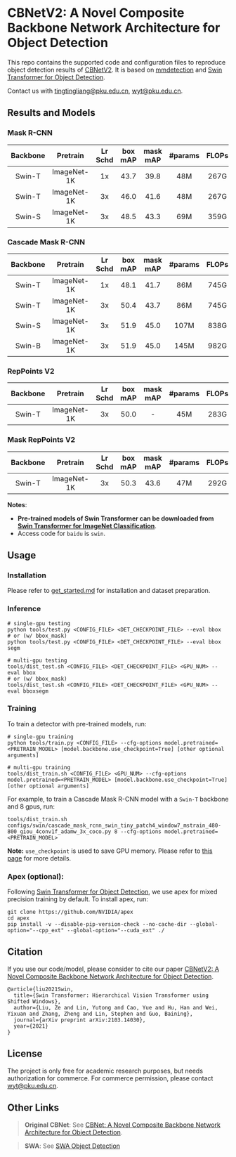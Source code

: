 # CBNetV2: A Novel Composite Backbone Network Architecture for Object Detection

This repo contains the supported code and configuration files to reproduce object detection results of [CBNetV2](). It is based on [mmdetection](https://github.com/open-mmlab/mmdetection) and [Swin Transformer for Object Detection](https://github.com/SwinTransformer/Swin-Transformer-Object-Detection).

Contact us with tingtingliang@pku.edu.cn, wyt@pku.edu.cn.

## Results and Models

### Mask R-CNN

| Backbone | Pretrain | Lr Schd | box mAP | mask mAP | #params | FLOPs | config | log | model |
| :---: | :---: | :---: | :---: | :---: | :---: | :---: | :---: | :---: |:---: |
| Swin-T | ImageNet-1K | 1x | 43.7 | 39.8 | 48M | 267G | [config](configs/swin/mask_rcnn_swin_tiny_patch4_window7_mstrain_480-800_adamw_1x_coco.py) | [github](https://github.com/SwinTransformer/storage/releases/download/v1.0.3/mask_rcnn_swin_tiny_patch4_window7_1x.log.json)/[baidu](https://pan.baidu.com/s/1bYZk7BIeFEozjRNUesxVWg) | [github](https://github.com/SwinTransformer/storage/releases/download/v1.0.3/mask_rcnn_swin_tiny_patch4_window7_1x.pth)/[baidu](https://pan.baidu.com/s/19UOW0xl0qc-pXQ59aFKU5w) |
| Swin-T | ImageNet-1K | 3x | 46.0 | 41.6 | 48M | 267G | [config](configs/swin/mask_rcnn_swin_tiny_patch4_window7_mstrain_480-800_adamw_3x_coco.py) | [github](https://github.com/SwinTransformer/storage/releases/download/v1.0.2/mask_rcnn_swin_tiny_patch4_window7.log.json)/[baidu](https://pan.baidu.com/s/1Te-Ovk4yaavmE4jcIOPAaw) | [github](https://github.com/SwinTransformer/storage/releases/download/v1.0.2/mask_rcnn_swin_tiny_patch4_window7.pth)/[baidu](https://pan.baidu.com/s/1YpauXYAFOohyMi3Vkb6DBg) |
| Swin-S | ImageNet-1K | 3x | 48.5 | 43.3 | 69M | 359G | [config](configs/swin/mask_rcnn_swin_small_patch4_window7_mstrain_480-800_adamw_3x_coco.py) | [github](https://github.com/SwinTransformer/storage/releases/download/v1.0.2/mask_rcnn_swin_small_patch4_window7.log.json)/[baidu](https://pan.baidu.com/s/1ymCK7378QS91yWlxHMf1yw) | [github](https://github.com/SwinTransformer/storage/releases/download/v1.0.2/mask_rcnn_swin_small_patch4_window7.pth)/[baidu](https://pan.baidu.com/s/1V4w4aaV7HSjXNFTOSA6v6w) |

### Cascade Mask R-CNN

| Backbone | Pretrain | Lr Schd | box mAP | mask mAP | #params | FLOPs | config | log | model |
| :---: | :---: | :---: | :---: | :---: | :---: | :---: | :---: | :---: |:---: |
| Swin-T | ImageNet-1K | 1x | 48.1 | 41.7 | 86M | 745G | [config](configs/swin/cascade_mask_rcnn_swin_tiny_patch4_window7_mstrain_480-800_giou_4conv1f_adamw_1x_coco.py) | [github](https://github.com/SwinTransformer/storage/releases/download/v1.0.3/cascade_mask_rcnn_swin_tiny_patch4_window7_1x.log.json)/[baidu](https://pan.baidu.com/s/1x4vnorYZfISr-d_VUSVQCA) | [github](https://github.com/SwinTransformer/storage/releases/download/v1.0.3/cascade_mask_rcnn_swin_tiny_patch4_window7_1x.pth)/[baidu](https://pan.baidu.com/s/1vFwbN1iamrtwnQSxMIW4BA) |
| Swin-T | ImageNet-1K | 3x | 50.4 | 43.7 | 86M | 745G | [config](configs/swin/cascade_mask_rcnn_swin_tiny_patch4_window7_mstrain_480-800_giou_4conv1f_adamw_3x_coco.py) | [github](https://github.com/SwinTransformer/storage/releases/download/v1.0.2/cascade_mask_rcnn_swin_tiny_patch4_window7.log.json)/[baidu](https://pan.baidu.com/s/1GW_ic617Ak_NpRayOqPSOA) | [github](https://github.com/SwinTransformer/storage/releases/download/v1.0.2/cascade_mask_rcnn_swin_tiny_patch4_window7.pth)/[baidu](https://pan.baidu.com/s/1i-izBrODgQmMwTv6F6-x3A) |
| Swin-S | ImageNet-1K | 3x | 51.9 | 45.0 | 107M | 838G | [config](configs/swin/cascade_mask_rcnn_swin_small_patch4_window7_mstrain_480-800_giou_4conv1f_adamw_3x_coco.py) | [github](https://github.com/SwinTransformer/storage/releases/download/v1.0.2/cascade_mask_rcnn_swin_small_patch4_window7.log.json)/[baidu](https://pan.baidu.com/s/17Vyufk85vyocxrBT1AbavQ) | [github](https://github.com/SwinTransformer/storage/releases/download/v1.0.2/cascade_mask_rcnn_swin_small_patch4_window7.pth)/[baidu](https://pan.baidu.com/s/1Sv9-gP1Qpl6SGOF6DBhUbw) |
| Swin-B | ImageNet-1K | 3x | 51.9 | 45.0 | 145M | 982G | [config](configs/swin/cascade_mask_rcnn_swin_base_patch4_window7_mstrain_480-800_giou_4conv1f_adamw_3x_coco.py) | [github](https://github.com/SwinTransformer/storage/releases/download/v1.0.2/cascade_mask_rcnn_swin_base_patch4_window7.log.json)/[baidu](https://pan.baidu.com/s/1UZAR39g-0kE_aGrINwfVHg) | [github](https://github.com/SwinTransformer/storage/releases/download/v1.0.2/cascade_mask_rcnn_swin_base_patch4_window7.pth)/[baidu](https://pan.baidu.com/s/1tHoC9PMVnldQUAfcF6FT3A) |

### RepPoints V2

| Backbone | Pretrain | Lr Schd | box mAP | mask mAP | #params | FLOPs |
| :---: | :---: | :---: | :---: | :---: | :---: | :---: |
| Swin-T | ImageNet-1K | 3x | 50.0 | - | 45M | 283G |

### Mask RepPoints V2

| Backbone | Pretrain | Lr Schd | box mAP | mask mAP | #params | FLOPs |
| :---: | :---: | :---: | :---: | :---: | :---: | :---: |
| Swin-T | ImageNet-1K | 3x | 50.3 | 43.6 | 47M | 292G |

**Notes**: 

- **Pre-trained models of Swin Transformer can be downloaded from [Swin Transformer for ImageNet Classification](https://github.com/microsoft/Swin-Transformer)**.
- Access code for `baidu` is `swin`.

## Usage

### Installation

Please refer to [get_started.md](https://github.com/open-mmlab/mmdetection/blob/master/docs/get_started.md) for installation and dataset preparation.

### Inference
```
# single-gpu testing
python tools/test.py <CONFIG_FILE> <DET_CHECKPOINT_FILE> --eval bbox
# or (w/ bbox_mask)
python tools/test.py <CONFIG_FILE> <DET_CHECKPOINT_FILE> --eval bbox segm

# multi-gpu testing
tools/dist_test.sh <CONFIG_FILE> <DET_CHECKPOINT_FILE> <GPU_NUM> --eval bbox
# or (w/ bbox_mask)
tools/dist_test.sh <CONFIG_FILE> <DET_CHECKPOINT_FILE> <GPU_NUM> --eval bboxsegm
```

### Training

To train a detector with pre-trained models, run:
```
# single-gpu training
python tools/train.py <CONFIG_FILE> --cfg-options model.pretrained=<PRETRAIN_MODEL> [model.backbone.use_checkpoint=True] [other optional arguments]

# multi-gpu training
tools/dist_train.sh <CONFIG_FILE> <GPU_NUM> --cfg-options model.pretrained=<PRETRAIN_MODEL> [model.backbone.use_checkpoint=True] [other optional arguments] 
```
For example, to train a Cascade Mask R-CNN model with a `Swin-T` backbone and 8 gpus, run:
```
tools/dist_train.sh configs/swin/cascade_mask_rcnn_swin_tiny_patch4_window7_mstrain_480-800_giou_4conv1f_adamw_3x_coco.py 8 --cfg-options model.pretrained=<PRETRAIN_MODEL> 
```

**Note:** `use_checkpoint` is used to save GPU memory. Please refer to [this page](https://pytorch.org/docs/stable/checkpoint.html) for more details.


### Apex (optional):
Following [Swin Transformer for Object Detection](https://github.com/SwinTransformer/Swin-Transformer-Object-Detection), we use apex for mixed precision training by default. To install apex, run:
```
git clone https://github.com/NVIDIA/apex
cd apex
pip install -v --disable-pip-version-check --no-cache-dir --global-option="--cpp_ext" --global-option="--cuda_ext" ./
```
<!-- If you would like to disable apex, modify the type of runner as `EpochBasedRunner` and comment out the following code block in the [configuration files](configs/swin):
```
# do not use mmdet version fp16
fp16 = None
optimizer_config = dict(
    type="DistOptimizerHook",
    update_interval=1,
    grad_clip=None,
    coalesce=True,
    bucket_size_mb=-1,
    use_fp16=True,
)
``` -->

## Citation
If you use our code/model, please consider to cite our paper [CBNetV2: A Novel Composite Backbone Network Architecture for Object Detection]().
```
@article{liu2021Swin,
  title={Swin Transformer: Hierarchical Vision Transformer using Shifted Windows},
  author={Liu, Ze and Lin, Yutong and Cao, Yue and Hu, Han and Wei, Yixuan and Zhang, Zheng and Lin, Stephen and Guo, Baining},
  journal={arXiv preprint arXiv:2103.14030},
  year={2021}
}
```

## License
The project is only free for academic research purposes, but needs authorization for commerce. For commerce permission, please contact wyt@pku.edu.cn.


## Other Links
> **Original CBNet**: See [CBNet: A Novel Composite Backbone Network Architecture for Object Detection](https://github.com/VDIGPKU/CBNet).

> **SWA**: See [SWA Object Detection](https://github.com/hyz-xmaster/swa_object_detection)
